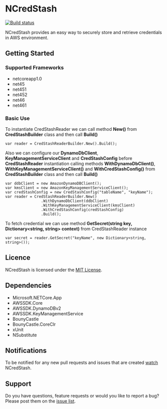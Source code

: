 # NCredStash
[![Build status](https://ci.appveyor.com/api/projects/status/sf3s3r9m3xvf8aao?svg=true)](https://ci.appveyor.com/project/kokhans/ncredstash)

NCredStash provides an easy way to securely store and retrieve credentials in AWS environment.

## Getting Started
### Supported Frameworks
* netcoreapp1.0
* net45
* net451
* net452
* net46
* net461

### Basic Use
To instantiate CredStashReader we can call method **New()** from **CredStashBuilder** class and then call **Build()**
```
var reader = CredStashReaderBuilder.New().Build();
```
Also we can configure our **DynamoDbClient**, **KeyManagementServiceClient** and **CredStashConfig** before **CredStashReader** instantiation calling methods **WithDynamoDbClient()**, **WithKeyManagementServiceClient()** and **WithCredStashConfig()** from **CredStashBuilder** class and then call **Build()**
```
var ddbClient = new AmazonDynamoDBClient();
var kmsClient = new AmazonKeyManagementServiceClient();
var credStashConfig = new CredStashConfig("tableName", "keyName");
var reader = CredStashReaderBuilder.New()
                .WithDynamoDbClient(ddbClient)
                .WithKeyManagementServiceClient(kmsClient)
                .WithCredStashConfig(credStashConfig)
                .Build();
```
To fetch credential we can use method **GetSecret(string key, Dictionary<string, string> context)** from CredStashReader instance
```
var secret = reader.GetSecret("keyName", new Dictionary<string, string>());
```

## Licence
NCredStash is licensed under the [MIT License](https://github.com/kokhans/NCredStash/blob/master/LICENSE).

## Dependencies
* Microsoft.NETCore.App
* AWSSDK.Core
* AWSSDK.DynamoDBv2
* AWSSDK.KeyManagementService
* BounyCastle
* BounyCastle.CoreClr
* xUnit
* NSubstitute

## Notifications
To be notified for any new pull requests and issues that are created [watch](https://github.com/kokhans/NCredStash/subscription) NCredStash.

## Support
Do you have questions, feature requests or would you like to report a bug? Please post them on the [issue list](https://github.com/kokhans/NCredStash/issues).
